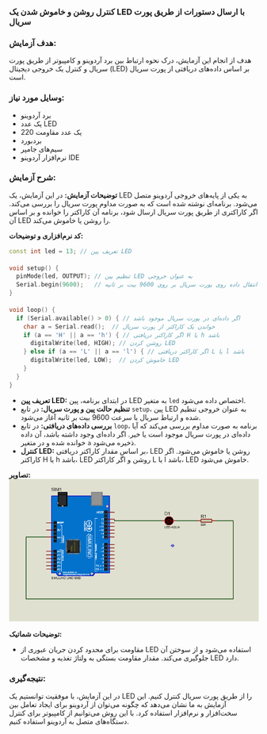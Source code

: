### کنترل روشن و خاموش شدن یک LED با ارسال دستورات از طریق پورت سریال

### هدف آزمایش:
هدف از انجام این آزمایش، درک نحوه ارتباط بین برد آردوینو و کامپیوتر از طریق پورت سریال و کنترل یک خروجی دیجیتال (LED) بر اساس داده‌های دریافتی از پورت سریال است.

### وسایل مورد نیاز:
* برد آردوینو 
* یک عدد LED
* 220 یک عدد مقاومت 
* بردبورد
* سیم‌های جامپر
* نرم‌افزار آردوینو IDE

### شرح آزمایش:

**توضیحات آزمایش:**
در این آزمایش، یک LED به یکی از پایه‌های خروجی آردوینو متصل می‌شود. برنامه‌ای نوشته شده است که به صورت مداوم پورت سریال را بررسی می‌کند. اگر کاراکتری از طریق پورت سریال ارسال شود، برنامه آن کاراکتر را خوانده و بر اساس آن LED را روشن یا خاموش می‌کند.

**کد نرم‌افزاری و توضیحات:**
```c++
const int led = 13; // تعریف پین LED

void setup() {
  pinMode(led, OUTPUT); // تنظیم پین LED به عنوان خروجی
  Serial.begin(9600);   // تنظیم سرعت انتقال داده روی پورت سریال بر روی 9600 بیت بر ثانیه
}

void loop() {
  if (Serial.available() > 0) { // اگر داده‌ای در پورت سریال موجود باشد
    char a = Serial.read();  // خواندن یک کاراکتر از پورت سریال
    if (a == 'H' || a == 'h') { // اگر کاراکتر دریافتی H یا h باشد
      digitalWrite(led, HIGH); // روشن کردن LED
    } else if (a == 'L' || a == 'l') { // اگر کاراکتر دریافتی L یا l باشد
      digitalWrite(led, LOW);  // خاموش کردن LED
    }
  }
}
```
* **تعریف پین LED:** در ابتدای برنامه، پین LED به متغیر `led` اختصاص داده می‌شود.
* **تنظیم حالت پین و پورت سریال:** در تابع `setup`، پین LED به عنوان خروجی تنظیم شده و ارتباط سریال با سرعت 9600 بیت بر ثانیه آغاز می‌شود.
* **بررسی داده‌های دریافتی:** در تابع `loop`، برنامه به صورت مداوم بررسی می‌کند که آیا داده‌ای در پورت سریال موجود است یا خیر. اگر داده‌ای وجود داشته باشد، آن داده خوانده شده و در متغیر `a` ذخیره می‌شود.
* **کنترل LED:** بر اساس مقدار کاراکتر دریافتی، LED روشن یا خاموش می‌شود. اگر کاراکتر H یا h باشد، LED روشن و اگر کاراکتر L یا l باشد، LED خاموش می‌شود.

**تصاویر:**
![توضیح تصویر](https://github.com/vahidseyyedi/microProcessor/blob/main/02%20Laboratory/img/map%202.png)


**توضیحات شماتیک:**
* مقاومت برای محدود کردن جریان عبوری از LED استفاده می‌شود و از سوختن آن جلوگیری می‌کند. مقدار مقاومت بستگی به ولتاژ تغذیه و مشخصات LED دارد.

### نتیجه‌گیری:
در این آزمایش، با موفقیت توانستیم یک LED را از طریق پورت سریال کنترل کنیم. این آزمایش به ما نشان می‌دهد که چگونه می‌توان از آردوینو برای ایجاد تعامل بین سخت‌افزار و نرم‌افزار استفاده کرد. با این روش می‌توانیم از کامپیوتر برای کنترل دستگاه‌های متصل به آردوینو استفاده کنیم.
